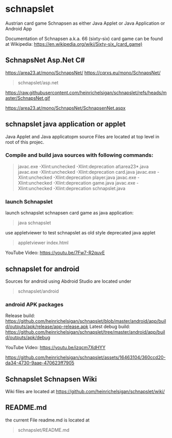 # schnapslet 

Austrian card game Schnapsen as either Java Applet or Java Application or Android App

Documentation of Schnapsen a.k.a. 66 (sixty-six) card game can be found at Wikipedia:
https://en.wikipedia.org/wiki/Sixty-six_(card_game) 

## SchnapsNet Asp.Net C#

https://area23.at/mono/SchnapsNet/
https://cqrxs.eu/mono/SchnapsNet/
> schnapslet/asp.net

https://raw.githubusercontent.com/heinrichelsigan/schnapslet/refs/heads/master/SchnapsNet.gif

https://area23.at/mono/SchnapsNet/SchnapsenNet.aspx

## schnapslet java application or applet

Java Applet and Java applicatopm source Files are located at top level in root of this projec.

### Compile and build java sources with following commands:

> javac.exe -Xlint:unchecked -Xlint:deprecation at\area23\*.java
> javac.exe -Xlint:unchecked -Xlint:deprecation card.java
> javac.exe -Xlint:unchecked -Xlint:deprecation player.java
> javac.exe -Xlint:unchecked -Xlint:deprecation game.java
> javac.exe -Xlint:unchecked -Xlint:deprecation schnapslet.java

### launch Schnapslet

launch schnapslet schnapsen card game as java application:
> java schnapslet

use appletviewer to test schnapslet as old style deprecated java applet
> appletviewer index.html

YouTube Video: https://youtu.be/7Fw7-R2quvE

## schnapslet for android 

Sources for android using Abdroid Studio are located under 
> schnapslet/android

###  android APK packages
Release build:
https://github.com/heinrichelsigan/schnapslet/blob/master/android/app/build/outputs/apk/release/app-release.apk
Latest debug build:
https://github.com/heinrichelsigan/schnapslet/tree/master/android/app/build/outputs/apk/debug

YouTube Video: https://youtu.be/izqcm7XdHYY

https://github.com/heinrichelsigan/schnapslet/assets/16463104/360ccd20-da34-4730-9aae-470623ff7905

## Schnapslet Schnapsen Wiki 

Wiki files are located at
https://github.com/heinrichelsigan/schnapslet/wiki/

## README.md

the current File readme.md is located at
> schnapslet/README.md
